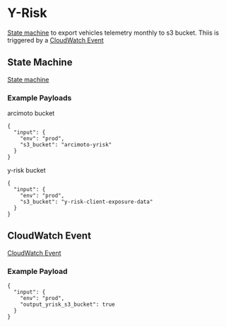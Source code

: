 # Y-Risk

[State machine](https://us-west-2.console.aws.amazon.com/states/home?region=us-west-2#/statemachines/view/arn:aws:states:us-west-2:511596272857:stateMachine:Y-Risk-Monthly-Vehicle-Telemetry) to export vehicles telemetry monthly to s3 bucket. Thiis is triggered by a [CloudWatch Event](https://us-west-2.console.aws.amazon.com/cloudwatch/home?region=us-west-2#rules:name=Y-Risk-Monthly-Data-Export)

## State Machine

[State machine](https://us-west-2.console.aws.amazon.com/states/home?region=us-west-2#/statemachines/view/arn:aws:states:us-west-2:511596272857:stateMachine:Y-Risk-Monthly-Vehicle-Telemetry)

### Example Payloads

arcimoto bucket

    {
      "input": {
        "env": "prod",
        "s3_bucket": "arcimoto-yrisk"
      }
    }

y-risk bucket

    {
      "input": {
        "env": "prod",
        "s3_bucket": "y-risk-client-exposure-data"
      }
    }

## CloudWatch Event

[CloudWatch Event](https://us-west-2.console.aws.amazon.com/cloudwatch/home?region=us-west-2#rules:name=Y-Risk-Monthly-Data-Export)

### Example Payload

    {
      "input": {
        "env": "prod",
        "output_yrisk_s3_bucket": true
      }
    }
